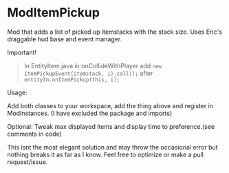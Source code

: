 # ModItemPickup

Mod that adds a list of picked up itemstacks with the stack size. Uses Eric's draggable hud base and event manager.

Important!

> In EntityItem.java in onCollideWithPlayer add `new ItemPickupEvent(itemstack, i).call();` after `entityIn.onItemPickup(this, i);`

Usage:

Add both classes to your workspace, add the thing above and register in ModInstances. (I have excluded the package and imports)

Optional: Tweak max displayed items and display time to preference.(see comments in code)

This isnt the most elegant solution and may throw the occasional error but nothing breaks it as far as I know. Feel free to optimize or make a pull request/issue.
